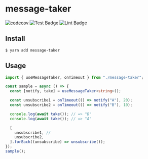 # message-taker

[![codecov](https://codecov.io/gh/satoruk/message-taker/branch/master/graph/badge.svg)](https://codecov.io/gh/satoruk/message-taker)
![Test Badge]
![Lint Badge]

## Install

```shell
$ yarn add message-taker
```

## Usage

```ts
import { useMessageTaker, onTimeout } from "./message-taker";

const sample = async () => {
  const [notify, take] = useMessageTaker<string>();

  const unsubscribe1 = onTimeout(() => notify("A"), 20);
  const unsubscribe2 = onTimeout(() => notify("B"), 10);

  console.log(await take()); // => "B"
  console.log(await take()); // => "A"

  [
    unsubscribe1, //
    unsubscribe2,
  ].forEach((unsubscribe) => unsubscribe());
});
sample();
```

[test badge]: https://github.com/satoruk/message-taker/workflows/Test/badge.svg
[lint badge]: https://github.com/satoruk/message-taker/workflows/Lint%20Code%20Base/badge.svg
